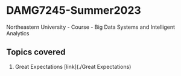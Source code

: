 # DAMG7245-Summer2023
Northeastern University - Course - Big Data Systems and Intelligent Analytics

## Topics covered
1. Great Expectations [link](./Great Expectations)